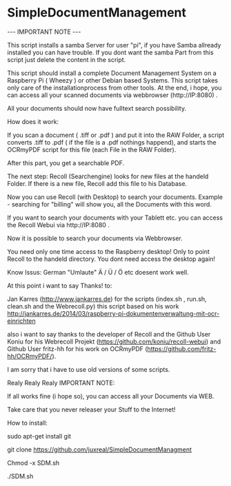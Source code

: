 # SimpleDocumentManagement

--- IMPORTANT NOTE --- 

This script installs a samba Server for user "pi", if you have Samba allready installed you can have trouble.
If you dont want the samba Part from this script just delete the content in the script.


This script should install a complete Document Management System on a Raspberry Pi ( Wheezy ) or other Debian based Systems. This script takes only care of the installationprocess from other tools.
At the end, i hope,  you can access all your scanned documents via webbrowser (http://IP:8080) . 

All your documents should now have fulltext search possibility.

How does it work:

If you scan a document ( .tiff or .pdf ) and put it into the RAW Folder, a script converts .tiff to .pdf ( if the file is a .pdf nothings happend),  and starts the OCRmyPDF script for this file (each File in the RAW Folder).

After this part, you get a searchable PDF.

The next step:
Recoll (Searchengine) looks for new files at the handeld Folder. If there is a new file, Recoll add this file to his Database.

Now you can use Recoll (with Desktop) to search your documents.
Example - searching for "billing" will show you, all the Documents with this word.

If you want to search your documents with your Tablett etc. you can access the Recoll Webui via http://IP:8080 .

Now it is possible to search your documents via Webbrowser.


You need only one time access to the Raspberry desktop!
Only to point Recoll to the handeld directory.
You dont need access the desktop again!


Know Issus:  German "Umlaute" Ä / Ü / Ö etc doesent work well.  

At this point i want to say Thanks! to:

Jan Karres (http://www.jankarres.de) for the scripts (index.sh , run.sh, clean.sh and the Webrecoll.py)
this script based on his work http://jankarres.de/2014/03/raspberry-pi-dokumentenverwaltung-mit-ocr-einrichten

also i want to say thanks to the developer of Recoll and the Github User Koniu for his Webrecoll Projekt (https://github.com/koniu/recoll-webui) and Github User fritz-hh for his work on OCRmyPDF (https://github.com/fritz-hh/OCRmyPDF/).

I am sorry that i have to use old versions of some scripts.


Realy Realy Realy IMPORTANT NOTE:


If all works fine (i hope so), you can access all your Documents via WEB.

Take care that you never releaser your Stuff to the Internet!


How to install:

sudo apt-get install git

git clone https://github.com/juxreal/SimpleDocumentManagment

Chmod -x SDM.sh

./SDM.sh
